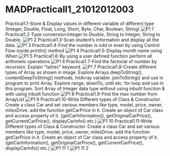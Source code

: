# MADPracticall1_21012012003
Practical1.1-Store & Display values in different variable of different type (Integer, Double, Float, Long, Short, Byte, Char, Boolean, String)
![P1 1](https://user-images.githubusercontent.com/110598616/184816872-c0bdbd5e-db34-42ac-862e-7a1e38209eed.JPG)
Practical1.2-Type conversion:Integer to Double, String to Integer, String to Double.
![P1 2](https://user-images.githubusercontent.com/110598616/184821820-15bdaa07-9e5f-42ea-909c-e8770c3b3436.JPG)
Practical1.3-Scan student’s information and display all the data.
![P1 3](https://user-images.githubusercontent.com/110598616/185042586-2d8a5682-faf1-4f13-808b-ae473bff2df7.JPG)
Practical1.4-Find the number is odd or even by using Control Flow inside println() method
![P1 4](https://user-images.githubusercontent.com/110598616/185554860-f9b8c092-6bf4-4656-8838-7e626b2dcf73.JPG)
Practical1.5-Display month name using When
![P1 5](https://user-images.githubusercontent.com/110598616/185555671-a3ae90b3-d211-41c7-a5ac-ffcdd2fc8e37.JPG)
Practical1.6-By using a user defined function perform all arithmetic operations
![P1 6](https://user-images.githubusercontent.com/110598616/185558574-841dbcc5-2ac6-42f7-a07a-472b2695c2f8.JPG)
Practical1.7-Find the factorial of number by recursion. Explain "tailrec" keyword.
![P1 7](https://user-images.githubusercontent.com/110598616/185561418-0c528886-f3df-46d5-b3e4-c566fadb1c60.JPG)
Practical1.8-Create different types of Array as shown in image. Explore Arrays.deepToString(), contentDeepToString() methods, IntArray variable .joinToString()  and use in program to print Array. Explore range, downTo, until etc. for loop and use in this program. Sort Array of Integer data type without using inbuilt function & with using inbuilt function
![P1 8](https://user-images.githubusercontent.com/110598616/186171795-416ce319-5fb7-44ee-ab18-3ac4425637e4.JPG)
Practical1.9-Find the max number from ArrayList
![P1 9](https://user-images.githubusercontent.com/110598616/186173049-b17798fb-b2b1-4d3b-99ed-34ea55eb905b.JPG)
Practical1.10-Write Different types of Class & Constructor. Create a class Car and set various members like type, model, price, owner, milesDrive. add the function getCarPrice in it. Create an object of Car class and access property of it. (getCarInformation(), getOriginalCarPrice(), getCurrentCarPrice(), displayCarInfo() etc.)
![P1 10](https://user-images.githubusercontent.com/110598616/186173891-fe438d6d-cfcc-497e-88fc-cd7e72050761.JPG)
Practical1.11-Write Different types of Class & Constructor. Create a class Car and set various members like type, model, price, owner, milesDrive. add the function getCarPrice in it. Create an object of Car class and access property of it. (getCarInformation(), getOriginalCarPrice(), getCurrentCarPrice(), displayCarInfo() etc.)
![P1 11 1](https://user-images.githubusercontent.com/110598616/186175079-e4908568-7647-4927-a7fd-eee7bba7f92b.JPG)
![P1 11 2](https://user-images.githubusercontent.com/110598616/186175119-c3397f01-37d4-492c-9b0a-b8f97520b44c.JPG)
